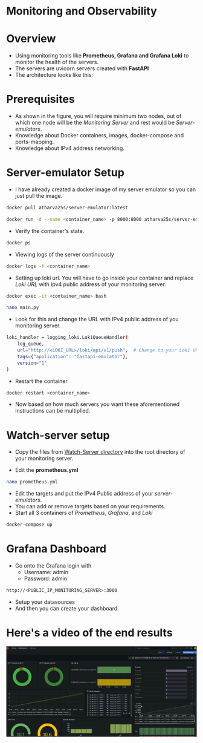 # Monitoring and Observability

# Overview
- Using monitoring tools like **Prometheus, Grafana and Grafana Loki** to monitor the health of the servers.
- The servers are uvicorn servers created with **FastAPI**
- The architecture looks like this:


# Prerequisites
- As shown in the figure, you will require minimum two nodes, out of which one node will be the *Monitoring Server* and rest would be *Server-emulators*.
- Knowledge about Docker containers, images, docker-compose and ports-mapping.
- Knowledge about IPv4 address networking.

# Server-emulator Setup
- I have already created a docker image of my server emulator so you can just pull the image.
```bash
docker pull atharva25s/server-emulator:latest
```
```bash
docker run -d --name <container_name> -p 8000:8000 atharva25s/server-emulator:latest
```

- Verify the container's state.
```bash
docker ps
```

- Viewing logs of the server continuously
``` bash
docker logs -f <container_name>
```

- Setting up loki url. You will have to go inside your container and replace *Loki URL* with ipv4 public address of your monitoring server.
```bash
docker exec -it <container_name> bash
```
```bash
nano main.py
```

- Look for this and change the URL with IPv4 public address of you monitoring server.
```bash
loki_handler = logging_loki.LokiQueueHandler(
    log_queue,
    url="http://<LOKI_URL>/loki/api/v1/push",  # Change to your Loki URL
    tags={"application": "fastapi-emulator"},
    version="1"
)
```

- Restart the container
```bash
docker restart <container_name>
```

- Now based on how much servers you want these aforementioned instructions can be multiplied.

# Watch-server setup
- Copy the files from [Watch-Server directory](Watch-Server) into the root directory of your monitoring server.

- Edit the **prometheus.yml**
```bash
nano prometheus.yml
```

- Edit the targets and put the IPv4 Public address of your *server-emulators*.
- You can add or remove targets based on your requirements.
- Start all 3 containers of *Prometheus*,  *Grafana*, and *Loki*
```bash
docker-compose up
```

# Grafana Dashboard
- Go onto the Grafana login with
    - Username: admin
    - Password: admin
```bash
http://<PUBLIC_IP_MONITORING_SERVER>:3000
```
- Setup your datasources
- And then you can create your dashboard.

# Here's a video of the end results
[![Monitoring & Observability with Prometheus, Grafana & Loki](assets\Grafana.png)](https://youtu.be/ZgnwUhjTIro)

